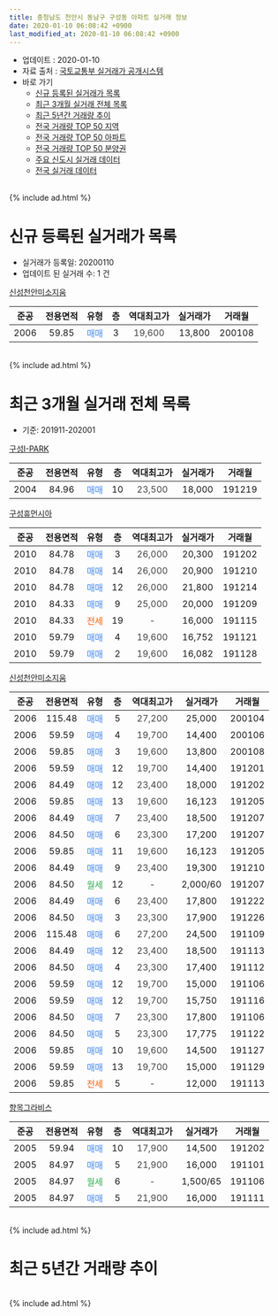 ```yaml
---
title: 충청남도 천안시 동남구 구성동 아파트 실거래 정보
date: 2020-01-10 06:08:42 +0900
last_modified_at: 2020-01-10 06:08:42 +0900
---
```


* 업데이트 : 2020-01-10
* 자료 출처 : [국토교통부 실거래가 공개시스템](http://rt.molit.go.kr)
* 바로 가기
    * [신규 등록된 실거래가 목록](#신규-등록된-실거래가-목록)
    * [최근 3개월 실거래 전체 목록](#최근-3개월-실거래-전체-목록)
    * [최근 5년간 거래량 추이](#최근-5년간-거래량-추이)
    * [전국 거래량 TOP 50 지역](https://inasie.github.io/apt-trade-info/최근-3개월-전국에서-가장-거래가-많이-발생한-지역)
    * [전국 거래량 TOP 50 아파트](https://inasie.github.io/apt-trade-info/최근-3개월-전국에서-가장-거래가-많이-발생한-아파트)
    * [전국 거래량 TOP 50 분양권](https://inasie.github.io/apt-trade-info/최근-3개월-전국에서-가장-거래가-많이-발생한-분양권)
    * [주요 신도시 실거래 데이터](https://inasie.github.io/apt-trade-info/주요-신도시)
    * [전국 실거래 데이터](https://inasie.github.io/apt-trade-info/전국)
<br>
{% include ad.html %}
<br>

# 신규 등록된 실거래가 목록
* 실거래가 등록일: 20200110
* 업데이트 된 실거래 수: 1 건


[신성천안미소지움](https://search.naver.com/search.naver?query=%EC%B6%A9%EC%B2%AD%EB%82%A8%EB%8F%84+%EC%B2%9C%EC%95%88%EC%8B%9C+%EB%8F%99%EB%82%A8%EA%B5%AC+%EA%B5%AC%EC%84%B1%EB%8F%99+%EC%8B%A0%EC%84%B1%EC%B2%9C%EC%95%88%EB%AF%B8%EC%86%8C%EC%A7%80%EC%9B%80)

|준공|전용면적|유형|층|역대최고가|실거래가|거래월|
|:---:|:---:|:---:|:---:|:---:|:---:|:---:|
|2006|59.85|<span style="color:#4285f3">매매</span>|3|<span style="color:#444444">19,600</span>|13,800|200108|


<br>
{% include ad.html %}
<br>

# 최근 3개월 실거래 전체 목록
* 기준: 201911-202001


[구성I-PARK](https://search.naver.com/search.naver?query=%EC%B6%A9%EC%B2%AD%EB%82%A8%EB%8F%84+%EC%B2%9C%EC%95%88%EC%8B%9C+%EB%8F%99%EB%82%A8%EA%B5%AC+%EA%B5%AC%EC%84%B1%EB%8F%99+%EA%B5%AC%EC%84%B1I-PARK)

|준공|전용면적|유형|층|역대최고가|실거래가|거래월|
|:---:|:---:|:---:|:---:|:---:|:---:|:---:|
|2004|84.96|<span style="color:#4285f3">매매</span>|10|<span style="color:#444444">23,500</span>|18,000|191219|

[구성휴먼시아](https://search.naver.com/search.naver?query=%EC%B6%A9%EC%B2%AD%EB%82%A8%EB%8F%84+%EC%B2%9C%EC%95%88%EC%8B%9C+%EB%8F%99%EB%82%A8%EA%B5%AC+%EA%B5%AC%EC%84%B1%EB%8F%99+%EA%B5%AC%EC%84%B1%ED%9C%B4%EB%A8%BC%EC%8B%9C%EC%95%84)

|준공|전용면적|유형|층|역대최고가|실거래가|거래월|
|:---:|:---:|:---:|:---:|:---:|:---:|:---:|
|2010|84.78|<span style="color:#4285f3">매매</span>|3|<span style="color:#444444">26,000</span>|20,300|191202|
|2010|84.78|<span style="color:#4285f3">매매</span>|14|<span style="color:#444444">26,000</span>|20,900|191210|
|2010|84.78|<span style="color:#4285f3">매매</span>|12|<span style="color:#444444">26,000</span>|21,800|191214|
|2010|84.33|<span style="color:#4285f3">매매</span>|9|<span style="color:#444444">25,000</span>|20,000|191209|
|2010|84.33|<span style="color:#ff5a00">전세</span>|19|<span style="color:#444444">-</span>|16,000|191115|
|2010|59.79|<span style="color:#4285f3">매매</span>|4|<span style="color:#444444">19,600</span>|16,752|191121|
|2010|59.79|<span style="color:#4285f3">매매</span>|2|<span style="color:#444444">19,600</span>|16,082|191128|

[신성천안미소지움](https://search.naver.com/search.naver?query=%EC%B6%A9%EC%B2%AD%EB%82%A8%EB%8F%84+%EC%B2%9C%EC%95%88%EC%8B%9C+%EB%8F%99%EB%82%A8%EA%B5%AC+%EA%B5%AC%EC%84%B1%EB%8F%99+%EC%8B%A0%EC%84%B1%EC%B2%9C%EC%95%88%EB%AF%B8%EC%86%8C%EC%A7%80%EC%9B%80)

|준공|전용면적|유형|층|역대최고가|실거래가|거래월|
|:---:|:---:|:---:|:---:|:---:|:---:|:---:|
|2006|115.48|<span style="color:#4285f3">매매</span>|5|<span style="color:#444444">27,200</span>|25,000|200104|
|2006|59.59|<span style="color:#4285f3">매매</span>|4|<span style="color:#444444">19,700</span>|14,400|200106|
|2006|59.85|<span style="color:#4285f3">매매</span>|3|<span style="color:#444444">19,600</span>|13,800|200108|
|2006|59.59|<span style="color:#4285f3">매매</span>|12|<span style="color:#444444">19,700</span>|14,400|191201|
|2006|84.49|<span style="color:#4285f3">매매</span>|12|<span style="color:#444444">23,400</span>|18,000|191202|
|2006|59.85|<span style="color:#4285f3">매매</span>|13|<span style="color:#444444">19,600</span>|16,123|191205|
|2006|84.49|<span style="color:#4285f3">매매</span>|7|<span style="color:#444444">23,400</span>|18,500|191207|
|2006|84.50|<span style="color:#4285f3">매매</span>|6|<span style="color:#444444">23,300</span>|17,200|191207|
|2006|59.85|<span style="color:#4285f3">매매</span>|11|<span style="color:#444444">19,600</span>|16,123|191205|
|2006|84.49|<span style="color:#4285f3">매매</span>|9|<span style="color:#444444">23,400</span>|19,300|191210|
|2006|84.50|<span style="color:#34a853">월세</span>|12|<span style="color:#444444">-</span>|2,000/60|191207|
|2006|84.49|<span style="color:#4285f3">매매</span>|6|<span style="color:#444444">23,400</span>|17,800|191222|
|2006|84.50|<span style="color:#4285f3">매매</span>|3|<span style="color:#444444">23,300</span>|17,900|191226|
|2006|115.48|<span style="color:#4285f3">매매</span>|6|<span style="color:#444444">27,200</span>|24,500|191109|
|2006|84.49|<span style="color:#4285f3">매매</span>|12|<span style="color:#444444">23,400</span>|18,500|191113|
|2006|84.50|<span style="color:#4285f3">매매</span>|4|<span style="color:#444444">23,300</span>|17,400|191112|
|2006|59.59|<span style="color:#4285f3">매매</span>|12|<span style="color:#444444">19,700</span>|15,000|191106|
|2006|59.59|<span style="color:#4285f3">매매</span>|12|<span style="color:#444444">19,700</span>|15,750|191116|
|2006|84.50|<span style="color:#4285f3">매매</span>|7|<span style="color:#444444">23,300</span>|17,800|191106|
|2006|84.50|<span style="color:#4285f3">매매</span>|5|<span style="color:#444444">23,300</span>|17,775|191122|
|2006|59.85|<span style="color:#4285f3">매매</span>|10|<span style="color:#444444">19,600</span>|14,500|191127|
|2006|59.59|<span style="color:#4285f3">매매</span>|13|<span style="color:#444444">19,700</span>|15,000|191129|
|2006|59.85|<span style="color:#ff5a00">전세</span>|5|<span style="color:#444444">-</span>|12,000|191113|

[향목그라비스](https://search.naver.com/search.naver?query=%EC%B6%A9%EC%B2%AD%EB%82%A8%EB%8F%84+%EC%B2%9C%EC%95%88%EC%8B%9C+%EB%8F%99%EB%82%A8%EA%B5%AC+%EA%B5%AC%EC%84%B1%EB%8F%99+%ED%96%A5%EB%AA%A9%EA%B7%B8%EB%9D%BC%EB%B9%84%EC%8A%A4)

|준공|전용면적|유형|층|역대최고가|실거래가|거래월|
|:---:|:---:|:---:|:---:|:---:|:---:|:---:|
|2005|59.94|<span style="color:#4285f3">매매</span>|10|<span style="color:#444444">17,900</span>|14,500|191202|
|2005|84.97|<span style="color:#4285f3">매매</span>|5|<span style="color:#444444">21,900</span>|16,000|191101|
|2005|84.97|<span style="color:#34a853">월세</span>|6|<span style="color:#444444">-</span>|1,500/65|191106|
|2005|84.97|<span style="color:#4285f3">매매</span>|5|<span style="color:#444444">21,900</span>|16,000|191111|


<br>
{% include ad.html %}
<br>

# 최근 5년간 거래량 추이


<div style="width:100%;">
    <canvas id="deal_progress" height="200"></canvas>
</div>

<script>
new Chart(document.getElementById("deal_progress"), {
    type: 'line',
    data: {
        labels: ['201501','201502','201503','201504','201505','201506','201507','201508','201509','201510','201511','201512','201601','201602','201603','201604','201605','201606','201607','201608','201609','201610','201611','201612','201701','201702','201703','201704','201705','201706','201707','201708','201709','201710','201711','201712','201801','201802','201803','201804','201805','201806','201807','201808','201809','201810','201811','201812','201901','201902','201903','201904','201905','201906','201907','201908','201909','201910','201911','201912','202001'],
        datasets: [{
            label: '매매',
            pointRadius: 1,
            data: [9, 11, 18, 7, 9, 7, 8, 7, 8, 10, 7, 6, 6, 10, 11, 3, 2, 14, 4, 10, 7, 12, 9, 5, 7, 7, 4, 4, 7, 11, 6, 8, 11, 5, 1, 6, 5, 3, 11, 7, 12, 6, 9, 7, 7, 5, 5, 5, 6, 6, 8, 9, 7, 7, 7, 6, 6, 13, 13, 15, 3],
            borderColor: "rgba(255, 201, 14, 1)",
            backgroundColor: "rgba(255, 201, 14, 0.5)",
            fill: false,
            lineTension: 0
        },{
            label: '전월세',
            pointRadius: 1,
            data: [7, 8, 7, 5, 4, 6, 6, 6, 3, 11, 6, 7, 7, 1, 9, 12, 7, 1, 3, 5, 3, 4, 9, 3, 5, 6, 3, 1, 2, 7, 5, 5, 6, 2, 4, 2, 5, 8, 6, 10, 5, 5, 6, 7, 3, 5, 5, 8, 7, 4, 6, 2, 3, 6, 10, 5, 7, 6, 3, 1, 0],
            borderColor: "rgba(0, 141, 185, 1)",
            backgroundColor: "rgba(0, 141, 185, 0.5)",
            fill: false,
            lineTension: 0
        }
        ]
    },
    options: {
        responsive: true,
        title: {
            display: false
        },
        tooltips: {
            mode: 'index',
            intersect: false
        },
        hover: {
            mode: 'nearest',
            intersect: true
        },
        scales: {
            xAxes: [{
                display: true,
                scaleLabel: {
                    display: true,
                    labelString: '년/월'
                }
            }],
            yAxes: [{
                display: true,
                ticks: {
                    suggestedMin: 0,
                },
                scaleLabel: {
                    display: true,
                    labelString: '실거래 수'
                }
            }]
        }
    }
});

</script>


<br>
{% include ad.html %}
<br>

